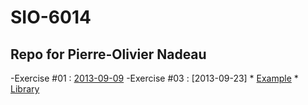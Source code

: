 SIO-6014
====================

Repo for Pierre-Olivier Nadeau
---------------------

-Exercise #01 : [2013-09-09](https://github.com/EachOnSet/SIO6014_Exercices/tree/master/ex_01)
-Exercise #03 : [2013-09-23]
	* [Example](https://github.com/EachOnSet/SIO6014_Exercices/tree/master/ex_03)
	* [Library](https://github.com/EachOnSet/output_library)
